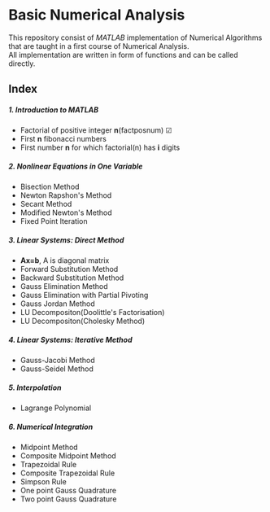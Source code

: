 # Basic Numerical Analysis
This repository consist of *MATLAB* implementation of Numerical Algorithms that are taught in a first course of Numerical Analysis.  
All implementation are written in form of functions and can be called directly.
## Index
##### 1. Introduction to MATLAB
* Factorial of positive integer **n**(factposnum) &#x2611;
* First **n** fibonacci numbers
* First number **n** for which factorial(n) has **i** digits  

##### 2. Nonlinear Equations in One Variable
* Bisection Method
* Newton Rapshon's Method
* Secant Method
* Modified Newton's Method
* Fixed Point Iteration

##### 3. Linear Systems: Direct Method
* **Ax=b**, A is diagonal matrix
* Forward Substitution Method
* Backward Substitution Method
* Gauss Elimination Method
* Gauss Elimination with Partial Pivoting
* Gauss Jordan Method
* LU Decompositon(Doolittle's Factorisation)
* LU Decompositon(Cholesky Method)

##### 4. Linear Systems: Iterative Method
* Gauss-Jacobi Method
* Gauss-Seidel Method

##### 5. Interpolation
* Lagrange Polynomial

##### 6. Numerical Integration
* Midpoint Method
* Composite Midpoint Method
* Trapezoidal Rule
* Composite Trapezoidal Rule
* Simpson Rule
* One point Gauss Quadrature
* Two point Gauss Quadrature
